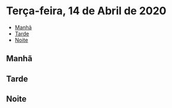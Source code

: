 # Terça-feira, 14 de Abril de 2020

* [Manhã](#manha)
* [Tarde](#tarde)
* [Noite](#noite)

<a name="manha">

## Manhã

## Tarde

## Noite
